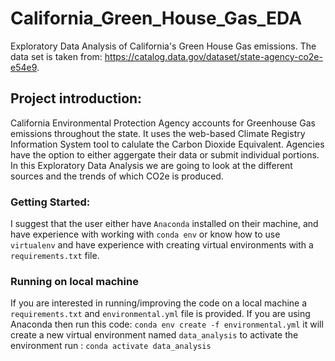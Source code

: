 # California_Green_House_Gas_EDA
Exploratory Data Analysis of California's Green House Gas emissions. The data set is taken from: https://catalog.data.gov/dataset/state-agency-co2e-e54e9.
## Project introduction:
California Environmental Protection Agency accounts for Greenhouse Gas emissions throughout the state. 
It uses the web-based Climate Registry Information System tool to calulate the Carbon Dioxide Equivalent. 
Agencies have the option to either aggergate their data or submit individual portions. 
In this Exploratory Data Analysis we are going to look at the different sources and the trends of which CO2e is produced. 

### Getting Started:
I suggest that the user either have `Anaconda` installed on their machine, and have experience with working with `conda env` or know how to use `virtualenv` and have experience with creating virtual environments with a `requirements.txt` file. 

### Running on local machine
If you are interested in running/improving the code on a local machine a ` requirements.txt` and `environmental.yml` file is provided. 
If you are using Anaconda then run this code:
```conda env create -f environmental.yml```
it will create a new virtual environment named `data_analysis`
to activate the environment run : 
```conda activate data_analysis```




